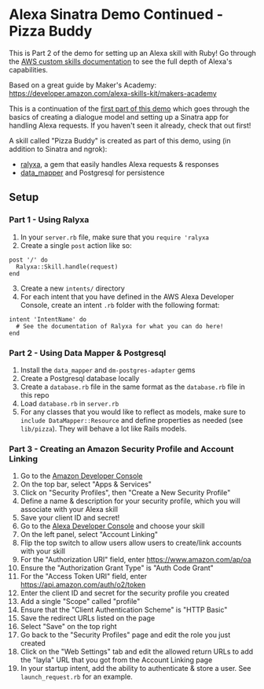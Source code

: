 # Alexa Sinatra Demo Continued - Pizza Buddy

This is Part 2 of the demo for setting up an Alexa skill with Ruby! Go through the [AWS custom skills documentation](https://developer.amazon.com/docs/custom-skills/understanding-custom-skills.html) to see the full depth of Alexa's capabilities.

Based on a great guide by Maker's Academy: https://developer.amazon.com/alexa-skills-kit/makers-academy

This is a continuation of the [first part of this demo](https://github.com/domarp-j/alexa-number-facts) which goes through the basics of creating a dialogue model and setting up a Sinatra app for handling Alexa requests. If you haven't seen it already, check that out first!

A skill called "Pizza Buddy" is created as part of this demo, using (in addition to Sinatra and ngrok):
- [ralyxa](https://github.com/sjmog/ralyxa), a gem that easily handles Alexa requests & responses
- [data_mapper](https://github.com/datamapper/data_mapper) and Postgresql for persistence

## Setup

### Part 1 - Using Ralyxa

1. In your `server.rb` file, make sure that you `require 'ralyxa`
2. Create a single `post` action like so:
```
post '/' do
  Ralyxa::Skill.handle(request)
end
```
3. Create a new `intents/` directory
4. For each intent that you have defined in the AWS Alexa Developer Console, create an intent `.rb` folder with the following format:
```
intent 'IntentName' do
  # See the documentation of Ralyxa for what you can do here!
end
```

### Part 2 - Using Data Mapper & Postgresql

1. Install the `data_mapper` and `dm-postgres-adapter` gems
2. Create a Postgresql database locally
3. Create a `database.rb` file in the same format as the `database.rb` file in this repo
4. Load `database.rb` in `server.rb`
5. For any classes that you would like to reflect as models, make sure to `include DataMapper::Resource` and define properties as needed (see `lib/pizza`). They will behave a lot like Rails models.

### Part 3 - Creating an Amazon Security Profile and Account Linking

1. Go to the [Amazon Developer Console](https://developer.amazon.com/home.html)
2. On the top bar, select "Apps & Services"
3. Click on "Security Profiles", then "Create a New Security Profile"
4. Define a name & description for your security profile, which you will associate with your Alexa skill
5. Save your client ID and secret!
6. Go to the [Alexa Developer Console](https://developer.amazon.com/alexa/console/ask) and choose your skill
7. On the left panel, select "Account Linking"
8. Flip the top switch to allow users allow users to create/link accounts with your skill
9. For the "Authorization URI" field, enter https://www.amazon.com/ap/oa
10. Ensure the "Authorization Grant Type" is "Auth Code Grant"
11. For the "Access Token URI" field, enter https://api.amazon.com/auth/o2/token
12. Enter the client ID and secret for the security profile you created
13. Add a single "Scope" called "profile"
14. Ensure that the "Client Authentication Scheme" is "HTTP Basic"
15. Save the redirect URLs listed on the page
16. Select "Save" on the top right
17. Go back to the "Security Profiles" page and edit the role you just created
18. Click on the "Web Settings" tab and edit the allowed return URLs to add the "layla" URL that you got from the Account Linking page
19. In your startup intent, add the ability to authenticate & store a user. See `launch_request.rb` for an example.
